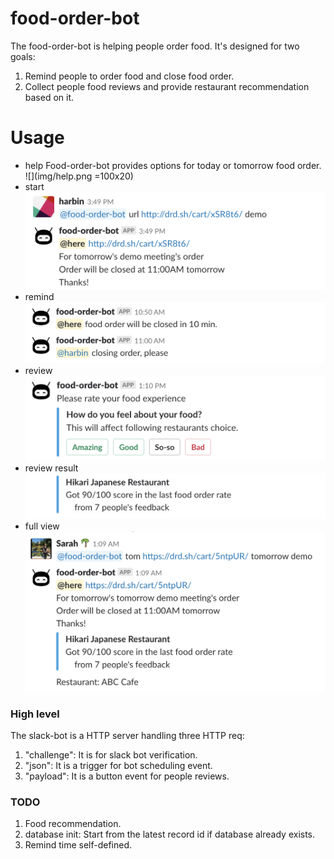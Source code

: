 # food-order-bot
The food-order-bot is helping people order food. It's designed for two goals:
1. Remind people to order food and close food order.
2. Collect people food reviews and provide restaurant recommendation based on it.

# Usage
- help
Food-order-bot provides options for today or tomorrow food order.
![](img/help.png =100x20)
- start
![](img/order.png)
- remind
![](img/reminder.png)
- review
![](img/rate.png)
- review result
![](img/PeopleReview.png)
- full view
![](img/Full.png)

### High level
The slack-bot is a HTTP server handling three HTTP req:
1. "challenge": It is for slack bot verification.
2. "json": It is a trigger for bot scheduling event.
3. "payload": It is a button event for people reviews.


### TODO
1. Food recommendation.
2. database init: Start from the latest record id if database already exists. 
3. Remind time self-defined.

